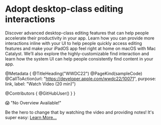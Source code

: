 # Adopt desktop-class editing interactions

Discover advanced desktop-class editing features that can help people accelerate their productivity in your app. Learn how you can provide more interactions inline with your UI to help people quickly access editing features and make your iPadOS app feel right at home on macOS with Mac Catalyst. We’ll also explore the highly-customizable find interaction and learn how the system UI can help people consistently find content in your app.

@Metadata {
   @TitleHeading("WWDC22")
   @PageKind(sampleCode)
   @CallToAction(url: "https://developer.apple.com/wwdc22/10071", purpose: link, label: "Watch Video (20 min)")

   @Contributors {
      @GitHubUser(<replace this with your GitHub handle>)
   }
}

😱 "No Overview Available!"

Be the hero to change that by watching the video and providing notes! It's super easy:
 [Learn More…](https://wwdcnotes.github.io/WWDCNotes/documentation/wwdcnotes/contributing)
